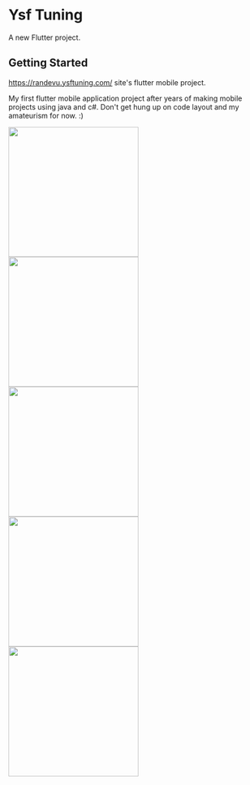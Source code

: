 # Ysf Tuning

A new Flutter project.

## Getting Started

https://randevu.ysftuning.com/ site's flutter mobile project.

My first flutter mobile application project after years of making mobile projects using java and c#. 
Don't get hung up on code layout and my amateurism for now. :)

<img src='https://i.imgur.com/aKtF0yB.png' width="256"/>
<img src='https://i.imgur.com/8qSCiIe.png' width="256"/>
<img src='https://i.imgur.com/NwiIANI.png' width="256"/>
<img src='https://i.imgur.com/OqR74xW.png' width="256"/>
<img src='https://i.imgur.com/aYg8Ti8.png' width="256"/>

